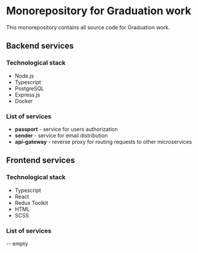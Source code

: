 # Monorepository for Graduation work

This monorepository contains all source code for Graduation work.

## Backend services

### Technological stack

- Node.js
- Typescript
- PostgreSQL
- Express.js
- Docker

### List of services

- __passport__ - service for users authorization
- __sender__ - service for email distribution
- __api-gateway__ - reverse proxy for routing requests to other microservices

## Frontend services

### Technological stack

- Typescript
- React
- Redux Toolkit
- HTML
- SCSS

### List of services

-- empty
